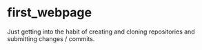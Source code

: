 # first_webpage

Just getting into the habit of creating and cloning repositories and submitting changes / commits. 
